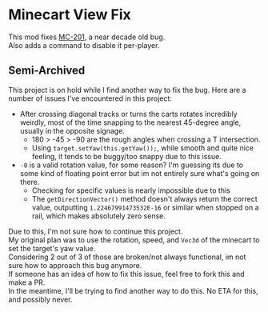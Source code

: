 # Minecart View Fix
This mod fixes [MC-201](https://bugs.mojang.com/browse/MC-201), a near decade old bug.\
Also adds a command to disable it per-player.

## Semi-Archived
This project is on hold while I find another way to fix the bug.
Here are a number of issues I've encountered in this project:

* After crossing diagonal tracks or turns the carts rotates incredibly weirdly, most of the time snapping to the nearest 45-degree angle, usually in the opposite signage.
  * 180 > -45 > -90 are the rough angles when crossing a T intersection.
  * Using `target.setYaw(this.getYaw());`, while smooth and quite nice feeling, it tends to be buggy/too snappy due to this issue.
* `-0` is a valid rotation value, for some reason? I'm guessing its due to some kind of floating point error but im not entirely sure what's going on there.
  * Checking for specific values is nearly impossible due to this
  * The `getDirectionVector()` method doesn't always return the correct value, outputting `1.22467991473532E-16` or similar when stopped on a rail, which makes absolutely zero sense.

Due to this, I'm not sure how to continue this project.\
My original plan was to use the rotation, speed, and `Vec3d` of the minecart to set the target's yaw value.\
Considering 2 out of 3 of those are broken/not always functional, im not sure how to approach this bug anymore.\
If someone has an idea of how to fix this issue, feel free to fork this and make a PR.\
In the meantime, I'll be trying to find another way to do this. No ETA for this, and possibly never.
